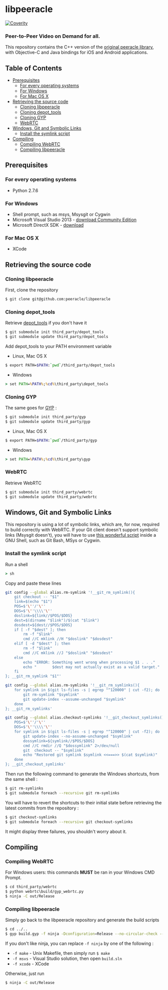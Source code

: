 # libpeeracle

[![Coverity](https://scan.coverity.com/projects/5244/badge.svg)](https://scan.coverity.com/projects/5244)

### Peer-to-Peer Video on Demand for all.

This repository contains the C++ version of the [original peeracle library](https://github.com/peeracle/peeracle),
with Objective-C and Java bindings for iOS and Android applications.

## Table of Contents

* [Prerequisites](#prerequisites)
  * [For every operating systems](#for-every-operating-systems)
  * [For Windows](#for-windows)
  * [For Mac OS X](#for-mac-os-x)
* [Retrieving the source code](#retrieving-the-source-code)
  * [Cloning libpeeracle](#cloning-libpeeracle)
  * [Cloning depot_tools](#cloning-depot_tools)
  * [Cloning GYP](#cloning-gyp)
  * [WebRTC](#webrtc)
* [Windows, Git and Symbolic Links](#windows-git-and-symbolic-links)
  * [Install the symlink script](#install-the-symlink-script)
* [Compiling](#compiling)
  * [Compiling WebRTC](#compiling-webrtc)
  * [Compiling libpeeracle](#compiling-libpeeracle)

## Prerequisites

### For every operating systems
- Python 2.7.6

### For Windows
- Shell prompt, such as msys, Msysgit or Cygwin
- Microsoft Visual Studio 2013 - [download Community Edition](https://www.visualstudio.com/en-us/products/visual-studio-community-vs.aspx)
- Microsoft DirectX SDK - [download](https://www.microsoft.com/en-us/download/details.aspx?id=6812)

### For Mac OS X
- XCode

## Retrieving the source code

### Cloning libpeeracle

First, clone the repository

```bash
$ git clone git@github.com:peeracle/libpeeracle
```

### Cloning depot_tools

Retrieve [depot_tools](https://www.chromium.org/developers/how-tos/install-depot-tools) if you don't have it

```bash
$ git submodule init third_party/depot_tools
$ git submodule update third_party/depot_tools
```

Add depot_tools to your PATH environment variable

- Linux, Mac OS X
```bash
$ export PATH=$PATH:`pwd`/third_party/depot_tools
```

- Windows
```cmd
> set PATH=%PATH%;%cd%\third_party\depot_tools
```

### Cloning GYP

The same goes for [GYP](https://chromium.googlesource.com/external/gyp) :

```bash
$ git submodule init third_party/gyp
$ git submodule update third_party/gyp
```

- Linux, Mac OS X
```bash
$ export PATH=$PATH:`pwd`/third_party/gyp
```

- Windows
```cmd
> set PATH=%PATH%;%cd%\third_party\gyp
```

### WebRTC

Retrieve WebRTC

```bash
$ git submodule init third_party/webrtc
$ git submodule update third_party/webrtc
```

## Windows, Git and Symbolic Links

This repository is using a lot of symbolic links, which are, for now, required
to build correctly with WebRTC. If your Git client doesn't support symbolic
links (Msysgit doesn't), you will have to use [this wonderful script](http://stackoverflow.com/a/16754068) inside
a GNU Shell, such as Git Bash, MSys or Cygwin.

### Install the symlink script

Run a shell

```cmd
> sh
```

Copy and paste these lines

```bash
git config --global alias.rm-symlink '!__git_rm_symlink(){
    git checkout -- "$1"
    link=$(echo "$1")
    POS=$'\''/'\''
    DOS=$'\''\\\\'\''
    doslink=${link//$POS/$DOS}
    dest=$(dirname "$link")/$(cat "$link")
    dosdest=${dest//$POS/$DOS}
    if [ -f "$dest" ]; then
        rm -f "$link"
        cmd //C mklink //H "$doslink" "$dosdest"
    elif [ -d "$dest" ]; then
        rm -f "$link"
        cmd //C mklink //J "$doslink" "$dosdest"
    else
        echo "ERROR: Something went wrong when processing $1 . . ."
        echo "       $dest may not actually exist as a valid target."
    fi
}; __git_rm_symlink "$1"'

git config --global alias.rm-symlinks '!__git_rm_symlinks(){
    for symlink in $(git ls-files -s | egrep "^120000" | cut -f2); do
        git rm-symlink "$symlink"
        git update-index --assume-unchanged "$symlink"
    done
}; __git_rm_symlinks'

git config --global alias.checkout-symlinks '!__git_checkout_symlinks(){
    POS=$'\''/'\''
    DOS=$'\''\\\\'\''
    for symlink in $(git ls-files -s | egrep "^120000" | cut -f2); do
        git update-index --no-assume-unchanged "$symlink"
        dossymlink=${symlink//$POS/$DOS}
        cmd //C rmdir //Q "$dossymlink" 2>/dev/null
        git  checkout -- "$symlink"
        echo "Restored git symlink $symlink <<===>> $(cat $symlink)"
    done
}; __git_checkout_symlinks'
```

Then run the following command to generate the Windows shortcuts, from the
same shell :

```bash
$ git rm-symlinks
$ git submodule foreach --recursive git rm-symlinks
```

You will have to revert the shortcuts to their initial state before retrieving
the latest commits from the repository :

```bash
$ git checkout-symlinks
$ git submodule foreach --recursive git checkout-symlinks
```

It might display three failures, you shouldn't worry about it.

## Compiling

### Compiling WebRTC

For Windows users: this commands **MUST** be ran in your Windows CMD Prompt.

```bash
$ cd third_party/webrtc
$ python webrtc\build/gyp_webrtc.py
$ ninja -C out/Release
```

### Compiling libpeeracle

Simply go back to the libpeeracle repository and generate the build scripts

```bash
$ cd ../..
$ gyp build.gyp -f ninja -Dconfiguration=Release --no-circular-check --check -Ithird_party/webrtc/webrtc/build/common.gypi -Ithird_party/webrtc/webrtc/supplement.gypi --depth=.
```

If you don't like ninja, you can replace `-f ninja` by one of the following :
- `-f make` - Unix Makefile, then simply run `$ make`
- `-f msvs` - Visual Studio solution, then open `build.sln`
- `-f xcode` - XCode

Otherwise, just run

```bash
$ ninja -C out/Release
```
